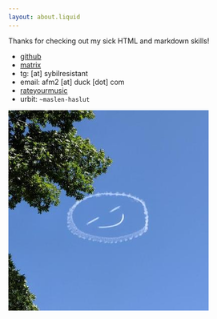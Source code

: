 ```yaml
---
layout: about.liquid
---
```


Thanks for checking out my sick HTML and markdown skills!

- [github](https://github.com/a-moreira)
- [matrix](https://matrix.to/#/@splessnosi:matrix.org)
- tg: [at] sybilresistant
- email: afm2 [at] duck [dot] com
- [rateyourmusic](https://rateyourmusic.com/~splessnosi)
- urbit: `~maslen-haslut`


![me](./assets/afm.jpeg)
